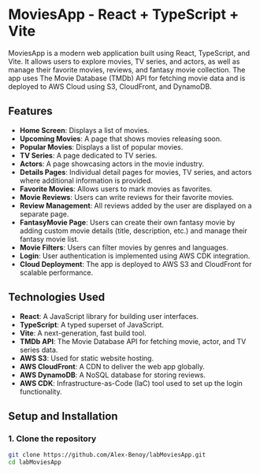 # MoviesApp - React + TypeScript + Vite

MoviesApp is a modern web application built using React, TypeScript, and Vite. It allows users to explore movies, TV series, and actors, as well as manage their favorite movies, reviews, and fantasy movie collection. The app uses The Movie Database (TMDb) API for fetching movie data and is deployed to AWS Cloud using S3, CloudFront, and DynamoDB.

## Features

- **Home Screen**: Displays a list of movies.
- **Upcoming Movies**: A page that shows movies releasing soon.
- **Popular Movies**: Displays a list of popular movies.
- **TV Series**: A page dedicated to TV series.
- **Actors**: A page showcasing actors in the movie industry.
- **Details Pages**: Individual detail pages for movies, TV series, and actors where additional information is provided.
- **Favorite Movies**: Allows users to mark movies as favorites.
- **Movie Reviews**: Users can write reviews for their favorite movies.
- **Review Management**: All reviews added by the user are displayed on a separate page.
- **FantasyMovie Page**: Users can create their own fantasy movie by adding custom movie details (title, description, etc.) and manage their fantasy movie list.
- **Movie Filters**: Users can filter movies by genres and languages.
- **Login**: User authentication is implemented using AWS CDK integration.
- **Cloud Deployment**: The app is deployed to AWS S3 and CloudFront for scalable performance.

## Technologies Used

- **React**: A JavaScript library for building user interfaces.
- **TypeScript**: A typed superset of JavaScript.
- **Vite**: A next-generation, fast build tool.
- **TMDb API**: The Movie Database API for fetching movie, actor, and TV series data.
- **AWS S3**: Used for static website hosting.
- **AWS CloudFront**: A CDN to deliver the web app globally.
- **AWS DynamoDB**: A NoSQL database for storing reviews.
- **AWS CDK**: Infrastructure-as-Code (IaC) tool used to set up the login functionality.

## Setup and Installation

### 1. Clone the repository

```bash
git clone https://github.com/Alex-Benoy/labMoviesApp.git
cd labMoviesApp
